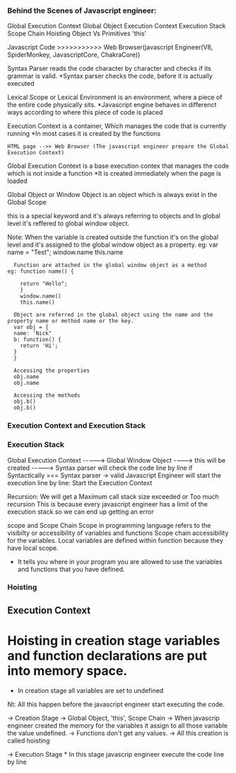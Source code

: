 ### Behind the Scenes of Javascript engineer:

Global Execution Context
Global Object
Execution Context
Execution Stack
Scope Chain 
Hoisting
Object Vs Primitives
'this'



Javascript Code >>>>>>>>>>> Web Browser(javascript Engineer(V8, SpiderMonkey, JavascriptCore, ChakraCore))

Syntax Parser reads the code character by character and checks if its grammar is valid.
	*Syntax parser checks the code, before it is actually executed

Lexical Scope or Lexical Environment is an environment, where a piece of the entire code physically sits.
	*Javascript engine behaves in differenct ways according to where this piece of code is placed

Execution Context is a container, Which manages the code that is currently running
 	*In most cases it is created by the functions

	HTML page -->> Web Browser (The javascript engineer prepare the Global Execution Context)

Global Execution Context is a base execution contex that manages the code which is not inside a function
	*It is created immediately when the page is loaded

Global Object or Window Object is an object which is always exist in the Global Scope 

this is a special keyword and it's always referring to objects and 
     In global level it's reffered to global window object.

Note: When the variable is created outside the function it's on the global level and it's assigned to the global window object as a property.
	eg: var name = "Test";
	    window.name
	    this.name

      Function are attached in the global window object as a method
	eg: function name() {

		return "Hello";
	    }
	    window.name()
	    this.name()

      Object are referred in the global object using the name and the property name or method name or the key.
      var obj = {
	  name: 'Nick"
	  b: function() {
		return 'Hi';
	  }
      }
     
      Accessing the properties
      obj.name
      obj.name

      Accessing the methods	
      obj.b()
      obj.b()


### Execution Context and Execution Stack

### Execution Stack

Global Execution Context -----> Global Window Object ----> this will be created -----> Syntax parser will check the code line by line
if Syntactically === Syntax parser -> valid 
Javascript Engineer will start the execution line by line: Start the Execution Context  

Recursion:  	We will get a Maximum call stack size exceeded or Too much recursion
		This is because every javascript engineer has a limit of the execution stack so we can end up getting an error

scope and Scope Chain
Scope in programming language refers to the visibilty or accessibility of variables and functions
Scope chain accessibility for the variables.
Local variables are defined within function because they have local scope.

* It tells you where in your program you are allowed to use the variables and functions that you have defined.



### Hoisting 
## Execution Context
# Hoisting in creation stage variables and function declarations are put into memory space.
* In creation stage all variables are set to undefined

Nt: All this happen before the javascript engineer start executing the code.
 
-> Creation Stage -> Global Object, 'this', Scope Chain
	-> When javascrip engineer created the memory for the variables it assign to all those variable the value undefined.
	-> Functions don't get any values.
	-> All this creation is called hoisting

-> Execution Stage 
	* In this stage javascrip engineer execute the code line by line 
